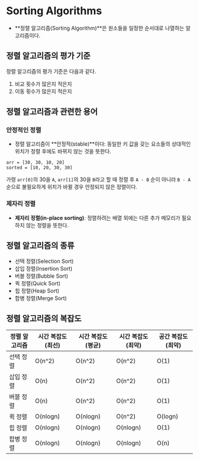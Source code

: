# Sorting Algorithms

- **정렬 알고리즘(Sorting Algorithm)**은 원소들을 일정한 순서대로 나열하는 알고리즘이다.



## 정렬 알고리즘의 평가 기준

정렬 알고리즘의 평가 기준은 다음과 같다.

1. 비교 횟수가 많은지 적은지
2. 이동 횟수가 많은지 적은지



## 정렬 알고리즘과 관련한 용어

### 안정적인 정렬

- 정렬 알고리즘이 **안정적(stable)**이다: 동일한 키 값을 갖는 요소들의 상대적인 위치가 정렬 후에도 바뀌지 않는 것을 뜻한다.

```
arr = [30, 30, 10, 20]
sorted = [10, 20, 30, 30]
```

가령 `arr[0]`의 30을 `A`, `arr[1]`의 30을 `B`라고 할 때 정렬 후 `A - B` 순이 아니라 `B - A`순으로 불필요하게 위치가 바뀔 경우 안정되지 않은 정렬이다.



### 제자리 정렬

- **제자리 정렬(in-place sorting)**: 정렬하려는 배열 외에는 다른 추가 메모리가 필요하지 않는 정렬을 뜻한다.



## 정렬 알고리즘의 종류

- 선택 정렬(Selection Sort)
- 삽입 정렬(Insertion Sort)
- 버블 정렬(Bubble Sort)
- 퀵 정렬(Quick Sort)
- 힙 정렬(Heap Sort)
- 합병 정렬(Merge Sort)



## 정렬 알고리즘의 복잡도

| 정렬 알고리즘 | 시간 복잡도(최선) | 시간 복잡도(평균) | 시간 복잡도(최악) | 공간 복잡도(최악) |
| ------------- | ----------------- | ----------------- | ----------------- | ----------------- |
| 선택 정렬     | O(n^2)            | O(n^2)            | O(n^2)            | O(1)              |
| 삽입 정렬     | O(n)              | O(n^2)            | O(n^2)            | O(1)              |
| 버블 정렬     | O(n)              | O(n^2)            | O(n^2)            | O(1)              |
| 퀵 정렬       | O(nlogn)          | O(nlogn)          | O(n^2)            | O(logn)           |
| 힙 정렬       | O(nlogn)          | O(nlogn)          | O(nlogn)          | O(1)              |
| 합병 정렬     | O(nlogn)          | O(nlogn)          | O(nlogn)          | O(n)              |

